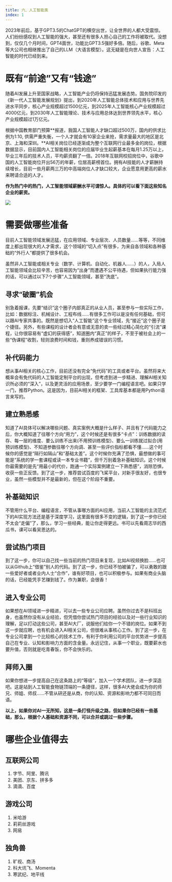 ```yaml
---
title: 六、人工智能类
index: 1
---
```


2023年前后，基于GPT3.5的ChatGPT的横空出世，让全世界的人都大受震惊。人们纷纷感叹到人工智能的强大，甚至还有很多人担心自己的工作将被取代。没想到，仅仅几个月时间，GPT4面世，功能比GPT3.5强好多倍。随后，谷歌、Meta等大公司也相继推出了自己的LLM（大语言模型）。这无疑是在向世人宣告：人工智能的时代已经到来。

# **既有“前途”又有“钱途”**

随着AI发展上升至国家战略，人工智能产业仍将保持迅猛发展态势。国务院印发的《新一代人工智能发展规划》提出，到2020年人工智能总体技术和应用与世界先进水平同步，核心产业规模超过1500亿元，到2025年人工智能核心产业规模超过4000亿元，到2030年人工智能理论、技术与应用总体达到世界领先水平，核心产业规模超过1万亿元。

根据中国教育部门预算**报道，我国人工智能人才缺口超过500万，国内的供求比例为1:10, 供需严重失衡，一个人才就会有10家企业来抢，需求量最大的地区是北京、上海和深圳。**AI相关岗位已经逐渐成为整个互联网行业最多金的岗位，根据数据显示，目前国内人工智能相关岗位的应届毕业生起薪基本在每月1.25万以上，毕业三年后的技术人员，平均薪资翻了一倍。2018年互联网校招岗位中，谷歌中国的人工智能岗位开出56万的年薪，位居高薪榜首位。拥有AI技能的人才薪酬持续增长，目前一些月薪两三万的中高端岗位人才缺口较大，企业愿意用更高的薪水来聘请合适的人才。

**作为热门中的热门，人工智能领域薪酬水平可谓惊人。具体的可以看下面这些知名企业的薪资。**

![](https://images-tomcode-1258913748.cos.ap-guangzhou.myqcloud.com/202305271941722.png)

# 需要做哪些准备

目前人工智能领域发展迅猛，在应用领域、专业层次、人员数量……等等，不同维度上都出现很大的人才需求，这个领域的“切入点”有很多，为来自各领域和各种基础的“外行人”都提供了很多机会。

虽然非人工智能或相关专业（数学、计算机、自动化、机器人……）的人，入局人工智能领域会比较辛苦，也容易因为“出身”而遭遇不公平待遇，但如果执行能力强的话，可以通过以下7个步骤“人工智能领域，甚至“洗底”。

## 寻求“破圈”机会

别急着报课，先要“结识”这个圈子内部真正的从业人员，甚至参与一些实际工作，比如：数据标注、机械设计、工程布线……有很多工作可以是没有任何基础，但可以跟AI专家共事的。既然是想切入“人工智能”这个专业领域，先“接近”这个圈子是个捷径。另外，有些课程的设计者会有意或无意的卖一些经过精心简化的“引流”课程，让你很容易有“虚幻的获得感”，知道圈内“真正”的样子，不至于被社会上的一些“伪课程”收割，轻则浪费时间和钱，重则养成错误的习惯。

## 补代码能力

想从事AI相关的核心工作，目前还没有完全“免代码”的工具或者平台。虽然将来大概率会有免代码的人工智能定制平台的出现，但考虑到进一步精进、理解AI相关知识所必须的“深入”，以及更灵活的应用场景，至少要学一门编程语言吧。如果只学一门，推荐Python。这是因为，目前AI相关的框架、工具库基本都是用Python语言来写的。

## 建立熟悉感

知道了AI具体可以解决哪些问题、真实案例大概是什么样子、并且有了代码能力之后，你大概知道了往哪个方向“用力”，这个时候还是有很多“卡点”：训练数据的读存、每一层的维度、要么训练不出来(不用预训练模型)、要么一训练就过拟合(用预训练模型)、不知道参数往哪个方向调、甚至一些评价指标都看不懂……这个时候你的感觉是“隔行如隔山”和“基础太差”。这个时候你充满了恐惧，最想做的事可能是“系统的学一套课程或读一本专业书籍”，但千万别着急补基础知识。这个时候你最需要的是先“用最小的代价，跑通一个实际案例建立一下熟悉感”，消除恐惧，收获一些正反馈。到了这一步，推荐尝试百度的飞桨平台，对新手很友好，也很专业，虽然一些模型并不是最新的，但在这个阶段不重要。

## 补基础知识

不管用什么平台、编程语言，不管从事哪方面的AI应用，当前人工智能的主流范式下的AI实现方法还是基于深度学习，这里面有很多不变的逻辑，到了这一步你已经不太会“走偏”了，那么，学习一些经典，能让你走得更远。书可以先看周志华的西瓜书，课可以看吴恩达的。

## 尝试热门项目

到了这一步，你可以自己找一些当前的热门项目来复现，比如AI视频换脸……也可以从Github上“借鉴”别人的代码。到了这一步，你已经不怕被骗了，可以勇敢的跟一些爱好者或者业内人士“合作”，谁有好项目，也可以积极参与。如果有商业头脑的话，已经能凭手艺赚到钱了。作为兼职，会很香！

## 进入专业公司

如果想在AI领域进一步精进，可以去一些专业公司应聘。虽然你过去不是科班出身，也虽然你没有从业经验，但凭借你尝试热门项目的经验以及对一些行业知识的理解，足以打动这些公司，甚至AI大厂，说服他们给你一个不错的岗位。如果不到这一步就应聘，也有机会进入AI相关公司，但很难从事核心工作。到了这一步，在专业公司拿到一个比较核心的技术工作，有利于你利用公司的平台优势进一步提高自己在专业、认知和影响力方面的含金量。永远记住，从事一个职业，既要薪水也要升值，否则就是吃青春饭，你不会快乐的。

## 拜师入圈

如果你想进一步提高自己在这条路上的“等级”，加入一个学术团队，进一步深造吧。这是站到人工智能食物链顶端的一条捷径，这样，很多AI大佬会成为你的师兄、师姐、师叔……不管从研还是从商，你的认知、资源和影响力都不可同日而语。

**以上，如果你对AI一无所知，这是一条打怪升级之路，但如果你已经有一些基础，那么，根据个人基础和资源不同，可以合并或跳过一些步骤。**

# 哪些企业值得去

## 互联网公司

1. 字节、阿里、腾讯
2. 美团、京东、拼多多
3. 滴滴、百度

## 游戏公司

1. 米哈游
2. 莉莉丝游戏
3. 网易

## 独角兽

1. 旷视、商汤
2. 科大讯飞、Momenta
3. 寒武纪、地平线